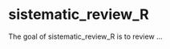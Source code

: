
# sistematic_review_R

<!-- badges: start -->
<!-- badges: end -->

The goal of sistematic_review_R is to review ...

